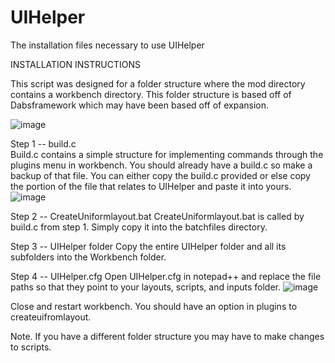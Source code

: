 # UIHelper
The installation files necessary to use UIHelper

INSTALLATION INSTRUCTIONS

This script was designed for a folder structure where the mod directory contains a workbench directory. This folder structure is based off of Dabsframework which may have been based off of expansion.

![image](https://user-images.githubusercontent.com/44187035/203859426-406012ac-8786-4849-af38-429b9a6a623a.png)


Step 1 -- build.c  
Build.c contains a simple structure for implementing commands through the plugins menu in workbench. You should already have a build.c so make a backup of that file.  You can either copy the build.c provided or else copy the portion of the file that relates to UIHelper and paste it into yours.
![image](https://user-images.githubusercontent.com/44187035/203859659-9d7c0799-a832-486e-b552-20a1e26d7497.png)

Step 2 -- CreateUniformlayout.bat
CreateUniformlayout.bat is called by build.c from step 1.  Simply copy it into the batchfiles directory.

Step 3 -- UIHelper folder
Copy the entire UIHelper folder and all its subfolders into the Workbench folder.

Step 4 -- UIHelper.cfg
Open UIHelper.cfg in notepad++ and replace the file paths so that they point to your layouts, scripts, and inputs folder.
![image](https://user-images.githubusercontent.com/44187035/203859753-3966f837-4ac2-49da-a5e4-4c898ae94c9b.png)


Close and restart workbench.  You should have an option in plugins to createuifromlayout.

Note.  If you have a different folder structure you may have to make changes to scripts.
